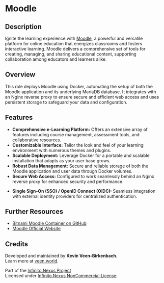 # Moodle

## Description

Ignite the learning experience with [Moodle](https://moodle.org/), a powerful and versatile platform for online education that energizes classrooms and fosters interactive learning. Moodle delivers a comprehensive set of tools for creating, managing, and sharing educational content, supporting collaboration among educators and learners alike.

## Overview

This role deploys Moodle using Docker, automating the setup of both the Moodle application and its underlying MariaDB database. It integrates with an Nginx reverse proxy to ensure secure and efficient web access and uses persistent storage to safeguard your data and configuration.

## Features

- **Comprehensive e-Learning Platform:** Offers an extensive array of features including course management, assessment tools, and collaborative resources.
- **Customizable Interface:** Tailor the look and feel of your learning environment with numerous themes and plugins.
- **Scalable Deployment:** Leverage Docker for a portable and scalable installation that adapts as your user base grows.
- **Robust Data Management:** Secure and reliable storage of both the Moodle application and user data through Docker volumes.
- **Secure Web Access:** Configured to work seamlessly behind an Nginx reverse proxy for enhanced security and performance.
* **Single Sign-On (SSO) / OpenID Connect (OIDC):** Seamless integration with external identity providers for centralized authentication.

## Further Resources

- [Bitnami Moodle Container on GitHub](https://github.com/bitnami/containers/tree/main/bitnami/moodle)
- [Moodle Official Website](https://moodle.org/)

## Credits

Developed and maintained by **Kevin Veen-Birkenbach**.  
Learn more at [veen.world](https://www.veen.world).

Part of the [Infinito.Nexus Project](https://s.infinito.nexus/code)  
Licensed under [Infinito.Nexus NonCommercial License](https://s.infinito.nexus/license).
